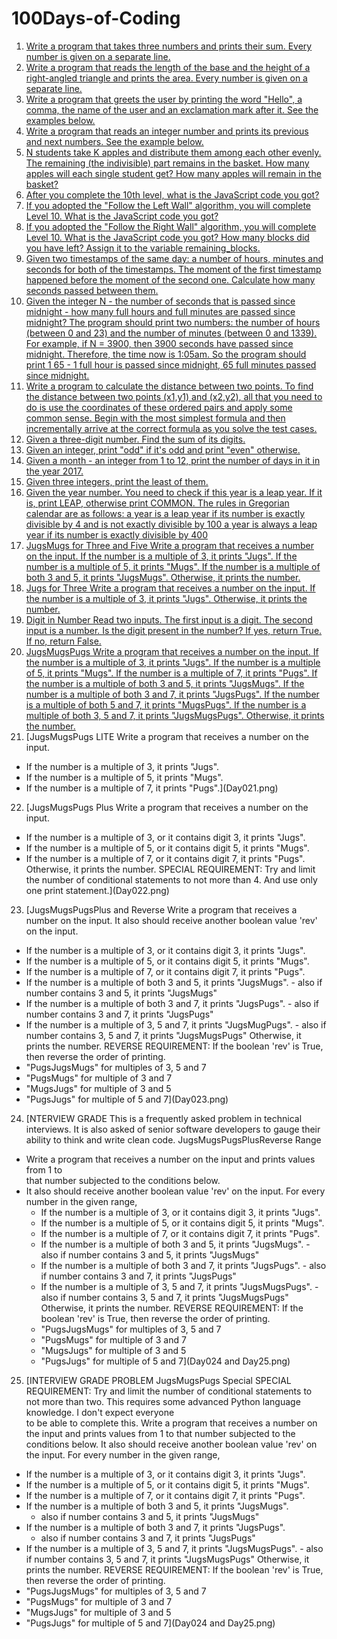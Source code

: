 # 100Days-of-Coding
1. [Write a program that takes three numbers and prints their sum. Every number is given on a separate line.](Day001.md)
2. [Write a program that reads the length of the base and the height of a right-angled triangle and prints the area. Every number is given on a separate line.](Day002.md)
3. [Write a program that greets the user by printing the word "Hello", a comma, the name of the user and an exclamation mark after it. See the examples below.](Day003.md)
4. [Write a program that reads an integer number and prints its previous and next numbers. See the example below.](Day004.md)
5. [N students take K apples and distribute them among each other evenly. The remaining (the indivisible) part remains in the basket. How many apples will each single student get? How many apples will remain in the basket?](Day005.md)
6. [After you complete the 10th level, what is the JavaScript code you got? ](Day006.md)
7. [If you adopted the "Follow the Left Wall" algorithm, you will complete Level 10. 
What is the JavaScript code you got? ](Day007.md)
8. [If you adopted the "Follow the Right Wall" algorithm, you will complete Level 10. 
What is the JavaScript code you got? 
How many blocks did you have left? 
Assign it to the variable remaining_blocks.](Day008.md)
9. [Given two timestamps of the same day: a number of hours, minutes and seconds for both of the timestamps. The moment of the first timestamp happened before the moment of the second one. Calculate how many seconds passed between them.](Day009.md)
10. [Given the integer N - the number of seconds that is passed since midnight - how many full hours and full minutes are passed since midnight?
The program should print two numbers: the number of hours (between 0 and 23) and the number of minutes (between 0 and 1339).
For example, if N = 3900, then 3900 seconds have passed since midnight. 
Therefore, the time now is 1:05am. 
So the program should print 1 65 - 1 full hour is passed since midnight, 65 full minutes passed since midnight.](Day010.md)
11. [Write a program to calculate the distance between two points.
To find the distance between two points (x1,y1) and (x2,y2), all that you need to do is use the coordinates of these ordered pairs and apply some common sense. Begin with the most simplest formula and then incrementally arrive at the correct formula as you solve the test cases.
](Day011.md)
12. [Given a three-digit number. Find the sum of its digits.](Day012.md)
13. [Given an integer, print "odd" if it's odd and print "even" otherwise.](Day013.md)
14. [Given a month - an integer from 1 to 12, print the number of days in it in the year 2017.](Day013.md)
15. [Given three integers, print the least of them.](Day015.md)
16. [Given the year number. You need to check if this year is a leap year. If it is, print LEAP, otherwise print COMMON.
The rules in Gregorian calendar are as follows:
a year is a leap year if its number is exactly divisible by 4 and is not exactly divisible by 100
a year is always a leap year if its number is exactly divisible by 400](Day016.md)
17. [JugsMugs for Three and Five
Write a program that receives a number on the input.
If the number is a multiple of 3, it prints "Jugs". 
If the number is a multiple of 5, it prints "Mugs".
If the number is a multiple of both 3 and 5, it prints "JugsMugs".
Otherwise, it prints the number.
](Day017.md)
18. [Jugs for Three Write a program that receives a number on the input. If the number is a multiple of 3, it prints "Jugs". Otherwise, it prints the number.](Day018.md)
19. [Digit in Number Read two inputs. The first input is a digit. The second input is a number.
Is the digit present in the number? If yes, return True. If no, return False.
](Day019.md)
20. [JugsMugsPugs Write a program that receives a number on the input. If the number is a multiple of 3, it prints "Jugs". If the number is a multiple of 5, it prints "Mugs". If the number is a multiple of 7, it prints "Pugs".
If the number is a multiple of both 3 and 5, it prints "JugsMugs". If the number is a multiple of both 3 and 7, it prints "JugsPugs". If the number is a multiple of both 5 and 7, it prints "MugsPugs". If the number is a multiple of both 3, 5 and 7, it prints "JugsMugsPugs".
Otherwise, it prints the number.](Day020.md)
21. [JugsMugsPugs LITE
Write a program that receives a number on the input.
  - If the number is a multiple of 3, it prints "Jugs". 
  - If the number is a multiple of 5, it prints "Mugs".
  - If the number is a multiple of 7, it prints "Pugs".](Day021.png)
22. [JugsMugsPugs Plus
Write a program that receives a number on the input.
- If the number is a multiple of 3, or it contains digit 3, it prints "Jugs". 
- If the number is a multiple of 5, or it contains digit 5, it prints "Mugs".
- If the number is a multiple of 7, or it contains digit 7, it prints "Pugs".
Otherwise, it prints the number.
SPECIAL REQUIREMENT: 
Try and limit the number of conditional statements to not more than 4. 
And use only one print statement.](Day022.png)
23. [JugsMugsPugsPlus and Reverse
Write a program that receives a number on the input.
It also should receive another boolean value 'rev' on the input. 
  - If the number is a multiple of 3, or it contains digit 3, it prints "Jugs". 
  - If the number is a multiple of 5, or it contains digit 5, it prints "Mugs".
  - If the number is a multiple of 7, or it contains digit 7, it prints "Pugs".
  - If the number is a multiple of both 3 and 5, it prints "JugsMugs".
        - also if number contains 3 and 5, it prints "JugsMugs"
  - If the number is a multiple of both 3 and 7, it prints "JugsPugs".
        - also if number contains 3 and 7, it prints "JugsPugs"
  - If the number is a multiple of 3, 5 and 7, it prints "JugsMugPugs".
        - also if number contains 3, 5 and 7, it prints "JugsMugsPugs"
Otherwise, it prints the number.
REVERSE REQUIREMENT:
If the boolean 'rev' is True, then reverse the order of printing. 
   - "PugsJugsMugs" for multiples of 3, 5 and 7
   - "PugsMugs" for multiple of 3 and 7
   - "MugsJugs" for multiple of 3 and 5 
   - "PugsJugs" for multiple of 5 and 7](Day023.png)
24. [NTERVIEW GRADE
This is a frequently asked problem in technical interviews. It is also asked of 
senior software developers to gauge their ability to think and write clean code. 
JugsMugsPugsPlusReverse Range
- Write a program that receives a number on the input and prints values from 1 to   
that number subjected to the conditions below. 
- It also should receive another boolean value 'rev' on the input. 
For every number in the given range, 
  - If the number is a multiple of 3, or it contains digit 3, it prints "Jugs". 
  - If the number is a multiple of 5, or it contains digit 5, it prints "Mugs".
  - If the number is a multiple of 7, or it contains digit 7, it prints "Pugs".
  - If the number is a multiple of both 3 and 5, it prints "JugsMugs".
        - also if number contains 3 and 5, it prints "JugsMugs"
  - If the number is a multiple of both 3 and 7, it prints "JugsPugs".
        - also if number contains 3 and 7, it prints "JugsPugs"
  - If the number is a multiple of 3, 5 and 7, it prints "JugsMugsPugs".
        - also if number contains 3, 5 and 7, it prints "JugsMugsPugs"
Otherwise, it prints the number.
REVERSE REQUIREMENT:
If the boolean 'rev' is True, then reverse the order of printing. 
   - "PugsJugsMugs" for multiples of 3, 5 and 7
   - "PugsMugs" for multiple of 3 and 7
   - "MugsJugs" for multiple of 3 and 5 
   - "PugsJugs" for multiple of 5 and 7](Day024 and Day25.png)
25. [INTERVIEW GRADE PROBLEM
JugsMugsPugs Special
SPECIAL REQUIREMENT: 
Try and limit the number of conditional statements to not more than two. 
This requires some advanced Python language knowledge. I don't expect everyone  
to be able to complete this.
Write a program that receives a number on the input and prints values from 1 to that number subjected to the conditions below. 
It also should receive another boolean value 'rev' on the input. 
For every number in the given range,   
- If the number is a multiple of 3, or it contains digit 3, it prints "Jugs".   
- If the number is a multiple of 5, or it contains digit 5, it prints "Mugs".  
- If the number is a multiple of 7, or it contains digit 7, it prints "Pugs".
- If the number is a multiple of both 3 and 5, it prints "JugsMugs".        
  - also if number contains 3 and 5, it prints "JugsMugs"  
- If the number is a multiple of both 3 and 7, it prints "JugsPugs".        
  - also if number contains 3 and 7, it prints "JugsPugs"
 - If the number is a multiple of 3, 5 and 7, it prints "JugsMugsPugs".
       - also if number contains 3, 5 and 7, it prints "JugsMugsPugs"
Otherwise, it prints the number.
REVERSE REQUIREMENT:
If the boolean 'rev' is True, then reverse the order of printing.    
  - "PugsJugsMugs" for multiples of 3, 5 and 7   
  - "PugsMugs" for multiple of 3 and 7   
  - "MugsJugs" for multiple of 3 and 5    
  - "PugsJugs" for multiple of 5 and 7](Day024 and Day25.png)
